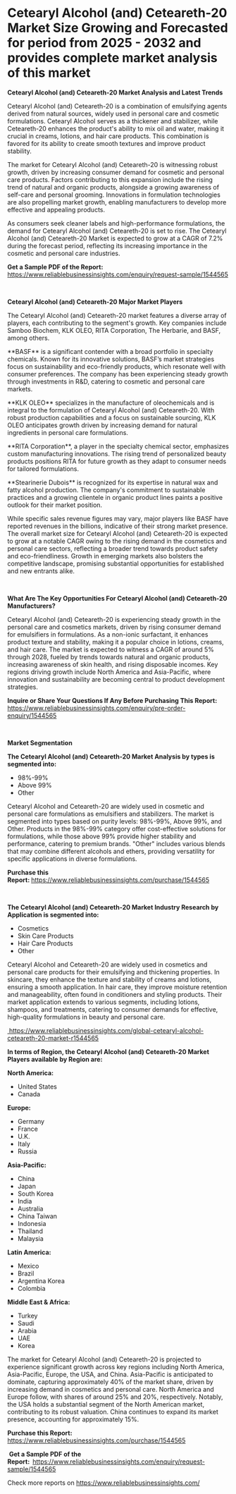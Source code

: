 <p><h1>Cetearyl Alcohol (and) Ceteareth-20 Market Size Growing and Forecasted for period from 2025 - 2032 and provides complete market analysis of this market</h1></p><p><strong>Cetearyl Alcohol (and) Ceteareth-20 Market Analysis and Latest Trends</strong></p>
<p><p>Cetearyl Alcohol (and) Ceteareth-20 is a combination of emulsifying agents derived from natural sources, widely used in personal care and cosmetic formulations. Cetearyl Alcohol serves as a thickener and stabilizer, while Ceteareth-20 enhances the product's ability to mix oil and water, making it crucial in creams, lotions, and hair care products. This combination is favored for its ability to create smooth textures and improve product stability.</p><p>The market for Cetearyl Alcohol (and) Ceteareth-20 is witnessing robust growth, driven by increasing consumer demand for cosmetic and personal care products. Factors contributing to this expansion include the rising trend of natural and organic products, alongside a growing awareness of self-care and personal grooming. Innovations in formulation technologies are also propelling market growth, enabling manufacturers to develop more effective and appealing products. </p><p>As consumers seek cleaner labels and high-performance formulations, the demand for Cetearyl Alcohol (and) Ceteareth-20 is set to rise. The Cetearyl Alcohol (and) Ceteareth-20 Market is expected to grow at a CAGR of 7.2% during the forecast period, reflecting its increasing importance in the cosmetic and personal care industries.</p></p>
<p><strong>Get a Sample PDF of the Report:&nbsp;</strong> <a href="https://www.reliablebusinessinsights.com/enquiry/request-sample/1544565?utm_campaign=3288&utm_medium=2&utm_source=Github&utm_content=ia&utm_term=02042025&utm_id=cetearyl-alcohol-and-ceteareth-20">https://www.reliablebusinessinsights.com/enquiry/request-sample/1544565</a></p>
<p>&nbsp;</p>
<p><strong>Cetearyl Alcohol (and) Ceteareth-20 Major Market Players</strong></p>
<p><p>The Cetearyl Alcohol (and) Ceteareth-20 market features a diverse array of players, each contributing to the segment's growth. Key companies include Samboo Biochem, KLK OLEO, RITA Corporation, The Herbarie, and BASF, among others.</p><p>**BASF** is a significant contender with a broad portfolio in specialty chemicals. Known for its innovative solutions, BASF’s market strategies focus on sustainability and eco-friendly products, which resonate well with consumer preferences. The company has been experiencing steady growth through investments in R&D, catering to cosmetic and personal care markets.</p><p>**KLK OLEO** specializes in the manufacture of oleochemicals and is integral to the formulation of Cetearyl Alcohol (and) Ceteareth-20. With robust production capabilities and a focus on sustainable sourcing, KLK OLEO anticipates growth driven by increasing demand for natural ingredients in personal care formulations.</p><p>**RITA Corporation**, a player in the specialty chemical sector, emphasizes custom manufacturing innovations. The rising trend of personalized beauty products positions RITA for future growth as they adapt to consumer needs for tailored formulations.</p><p>**Stearinerie Dubois** is recognized for its expertise in natural wax and fatty alcohol production. The company's commitment to sustainable practices and a growing clientele in organic product lines paints a positive outlook for their market position.</p><p>While specific sales revenue figures may vary, major players like BASF have reported revenues in the billions, indicative of their strong market presence. The overall market size for Cetearyl Alcohol (and) Ceteareth-20 is expected to grow at a notable CAGR owing to the rising demand in the cosmetics and personal care sectors, reflecting a broader trend towards product safety and eco-friendliness. Growth in emerging markets also bolsters the competitive landscape, promising substantial opportunities for established and new entrants alike.</p></p>
<p>&nbsp;</p>
<p><strong>What Are The Key Opportunities For Cetearyl Alcohol (and) Ceteareth-20 Manufacturers?</strong></p>
<p><p>Cetearyl Alcohol (and) Ceteareth-20 is experiencing steady growth in the personal care and cosmetics markets, driven by rising consumer demand for emulsifiers in formulations. As a non-ionic surfactant, it enhances product texture and stability, making it a popular choice in lotions, creams, and hair care. The market is expected to witness a CAGR of around 5% through 2028, fueled by trends towards natural and organic products, increasing awareness of skin health, and rising disposable incomes. Key regions driving growth include North America and Asia-Pacific, where innovation and sustainability are becoming central to product development strategies.</p></p>
<p><strong>Inquire or Share Your Questions If Any Before Purchasing This Report:</strong> <a href="https://www.reliablebusinessinsights.com/enquiry/pre-order-enquiry/1544565?utm_campaign=3288&utm_medium=2&utm_source=Github&utm_content=ia&utm_term=02042025&utm_id=cetearyl-alcohol-and-ceteareth-20">https://www.reliablebusinessinsights.com/enquiry/pre-order-enquiry/1544565</a></p>
<p>&nbsp;</p>
<p><strong>Market Segmentation</strong></p>
<p><strong>The Cetearyl Alcohol (and) Ceteareth-20 Market Analysis by types is segmented into:</strong></p>
<p><ul><li>98%-99%</li><li>Above 99%</li><li>Other</li></ul></p>
<p><p>Cetearyl Alcohol and Ceteareth-20 are widely used in cosmetic and personal care formulations as emulsifiers and stabilizers. The market is segmented into types based on purity levels: 98%-99%, Above 99%, and Other. Products in the 98%-99% category offer cost-effective solutions for formulations, while those above 99% provide higher stability and performance, catering to premium brands. "Other" includes various blends that may combine different alcohols and ethers, providing versatility for specific applications in diverse formulations.</p></p>
<p><strong>Purchase this Report:&nbsp;</strong><a href="https://www.reliablebusinessinsights.com/purchase/1544565?utm_campaign=3288&utm_medium=2&utm_source=Github&utm_content=ia&utm_term=02042025&utm_id=cetearyl-alcohol-and-ceteareth-20">https://www.reliablebusinessinsights.com/purchase/1544565</a></p>
<p>&nbsp;</p>
<p><strong>The Cetearyl Alcohol (and) Ceteareth-20 Market Industry Research by Application is segmented into:</strong></p>
<p><ul><li>Cosmetics</li><li>Skin Care Products</li><li>Hair Care Products</li><li>Other</li></ul></p>
<p><p>Cetearyl Alcohol and Ceteareth-20 are widely used in cosmetics and personal care products for their emulsifying and thickening properties. In skincare, they enhance the texture and stability of creams and lotions, ensuring a smooth application. In hair care, they improve moisture retention and manageability, often found in conditioners and styling products. Their market application extends to various segments, including lotions, shampoos, and treatments, catering to consumer demands for effective, high-quality formulations in beauty and personal care.</p></p>
<p><a href="https://www.reliablebusinessinsights.com/global-cetearyl-alcohol-ceteareth-20-market-r1544565?utm_campaign=3288&utm_medium=2&utm_source=Github&utm_content=ia&utm_term=02042025&utm_id=cetearyl-alcohol-and-ceteareth-20">&nbsp;https://www.reliablebusinessinsights.com/global-cetearyl-alcohol-ceteareth-20-market-r1544565</a></p>
<p><strong>In terms of Region, the Cetearyl Alcohol (and) Ceteareth-20 Market Players available by Region are:</strong></p>
<p>
    <p> <strong> North America: </strong>
        <ul>
            <li>United States</li>
            <li>Canada</li>
        </ul>
        </p> 
    <p> <strong> Europe: </strong>
        <ul>
            <li>Germany</li>
            <li>France</li>
            <li>U.K.</li>
            <li>Italy</li>
            <li>Russia</li>
        </ul>
        </p> 
    <p> <strong> Asia-Pacific: </strong>
        <ul>
            <li>China</li>
            <li>Japan</li>
            <li>South Korea</li>
            <li>India</li>
            <li>Australia</li>
            <li>China Taiwan</li>
            <li>Indonesia</li>
            <li>Thailand</li>
            <li>Malaysia</li>
        </ul>
        </p> 
    <p> <strong> Latin America: </strong>
        <ul>
            <li>Mexico</li>
            <li>Brazil</li>
            <li>Argentina Korea</li>
            <li>Colombia</li>
        </ul>
        </p> 
    <p> <strong> Middle East & Africa: </strong>
        <ul>
            <li>Turkey</li>
            <li>Saudi</li>
            <li>Arabia</li>
            <li>UAE</li>
            <li>Korea</li>
        </ul>
    </p>
    </p>
<p><p>The market for Cetearyl Alcohol (and) Ceteareth-20 is projected to experience significant growth across key regions including North America, Asia-Pacific, Europe, the USA, and China. Asia-Pacific is anticipated to dominate, capturing approximately 40% of the market share, driven by increasing demand in cosmetics and personal care. North America and Europe follow, with shares of around 25% and 20%, respectively. Notably, the USA holds a substantial segment of the North American market, contributing to its robust valuation. China continues to expand its market presence, accounting for approximately 15%.</p></p>
<p><strong>Purchase this Report: </strong><a href="https://www.reliablebusinessinsights.com/purchase/1544565?utm_campaign=3288&utm_medium=2&utm_source=Github&utm_content=ia&utm_term=02042025&utm_id=cetearyl-alcohol-and-ceteareth-20">https://www.reliablebusinessinsights.com/purchase/1544565</a></p>
<p>&nbsp;<strong>Get a Sample PDF of the Report:&nbsp;&nbsp;</strong><a href="https://www.reliablebusinessinsights.com/enquiry/request-sample/1544565?utm_campaign=3288&utm_medium=2&utm_source=Github&utm_content=ia&utm_term=02042025&utm_id=cetearyl-alcohol-and-ceteareth-20">https://www.reliablebusinessinsights.com/enquiry/request-sample/1544565</a></p>
<p><strong></strong></p>
<p>Check more reports on <a href="https://www.reliablebusinessinsights.com/?utm_campaign=3288&utm_medium=2&utm_source=Github&utm_content=ia&utm_term=02042025&utm_id=cetearyl-alcohol-and-ceteareth-20">https://www.reliablebusinessinsights.com/</a></p>